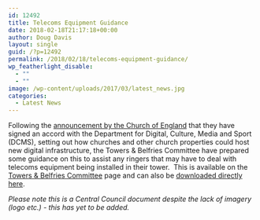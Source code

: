 ```yaml
---
id: 12492
title: Telecoms Equipment Guidance
date: 2018-02-18T21:17:18+00:00
author: Doug Davis
layout: single
guid: /?p=12492
permalink: /2018/02/18/telecoms-equipment-guidance/
wp_featherlight_disable:
  - ""
  - ""
image: /wp-content/uploads/2017/03/latest_news.jpg
categories:
  - Latest News
---
```

Following the <a href="https://www.churchofengland.org/more/media-centre/news/church-spires-boost-rural-wifi-access?utm_source=Daily+Media+Digest&utm_campaign=54fa3d0c15-EMAIL_CAMPAIGN_2018_02_12&utm_medium=email&utm_term=0_296e14724b-54fa3d0c15-248618285" target="_blank" rel="noopener">announcement by the Church of England</a> that they have signed an accord with the Department for Digital, Culture, Media and Sport (DCMS), setting out how churches and other church properties could host new digital infrastructure, the Towers & Belfries Committee have prepared some guidance on this to assist any ringers that may have to deal with telecoms equipment being installed in their tower.  This is available on the [Towers & Belfries Committee](/services/towers-belfries/) page and can also be <a href="https://cccbr.org.uk/wp-content/uploads/2018/02/TELECOMMUNICATIONS-EQUIPMENT.pdf" target="_blank" rel="noopener">downloaded directly here</a>.

_Please note this is a Central Council document despite the lack of imagery (logo etc.) - this has yet to be added._
